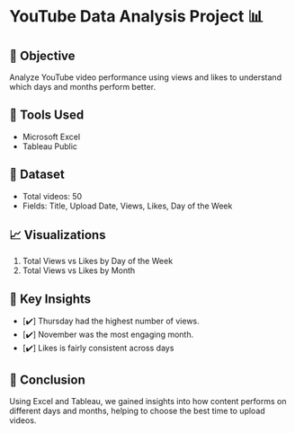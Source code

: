 # YouTube Data Analysis Project 📊

## 📌 Objective
Analyze YouTube video performance using views and likes to understand which days and months perform better.

## 🧰 Tools Used
- Microsoft Excel
- Tableau Public

## 📁 Dataset
- Total videos: 50
- Fields: Title, Upload Date, Views, Likes, Day of the Week

## 📈 Visualizations
1. Total Views vs Likes by Day of the Week
2. Total Views vs Likes by Month

## 🧠 Key Insights
- [✔️] Thursday had the highest number of views.
- [✔️] November was the most engaging month.
- [✔️] Likes is fairly consistent across days

## 🧾 Conclusion
Using Excel and Tableau, we gained insights into how content performs on different days and months, helping to choose the best time to upload videos.


